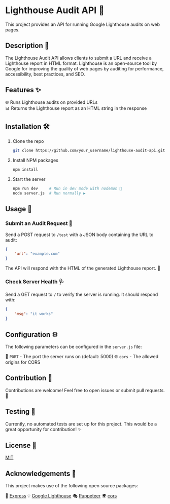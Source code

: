 # Lighthouse Audit API 🔦
This project provides an API for running Google Lighthouse audits on web pages.

## Description 📝

The Lighthouse Audit API allows clients to submit a URL and receive a Lighthouse report in HTML format. Lighthouse is an open-source tool by Google for improving the quality of web pages by auditing for performance, accessibility, best practices, and SEO.

## Features ✨

🌐 Runs Lighthouse audits on provided URLs <br>
📊 Returns the Lighthouse report as an HTML string in the response

## Installation 🛠️

1. Clone the repo
   ```sh
   git clone https://github.com/your_username/lighthouse-audit-api.git
   ```

2. Install NPM packages
   ```sh
   npm install
   ```

3. Start the server
   ```sh
   npm run dev     # Run in dev mode with nodemon 🔧
   node server.js  # Run normally ▶️
   ```

## Usage 🚀

### Submit an Audit Request 📨

Send a POST request to `/test` with a JSON body containing the URL to audit:

```json
{
    "url": "example.com"
}
```

The API will respond with the HTML of the generated Lighthouse report. 📜

### Check Server Health 🩺

Send a GET request to `/` to verify the server is running. It should respond with:

```json
{
    "msg": "it works"
}
```

## Configuration ⚙️

The following parameters can be configured in the `server.js` file:

🔌 `PORT` - The port the server runs on (default: 5000) 
🌐 `cors` - The allowed origins for CORS

## Contribution 🤝

Contributions are welcome! Feel free to open issues or submit pull requests. 🙏

## Testing 🧪

Currently, no automated tests are set up for this project. This would be a great opportunity for contribution! ✨

## License 📜

[MIT](https://opensource.org/licenses/MIT) 

## Acknowledgements 🙌

This project makes use of the following open source packages:

🚀 [Express](https://expressjs.com/)
💡 [Google Lighthouse](https://developers.google.com/web/tools/lighthouse) 
🎭 [Puppeteer](https://pptr.dev/)
🌍 [cors](https://github.com/expressjs/cors#readme)
